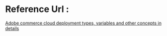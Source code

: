 # Reference Url : 


[Adobe commerce cloud deployment types, variables and other concepts in details](https://experienceleague.adobe.com/docs/commerce-cloud-service/user-guide/overview.html?lang=en)

